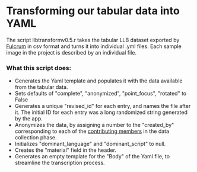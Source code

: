 
# Transforming our tabular data into YAML

The script llbtransformv0.5.r takes the tabular LLB dataset exported by [Fulcrum](http://www.fulcrumapp.com/) in csv format and turns it into individual .yml files. Each sample image in the project is described by an individual file.


### What this script does:

* Generates the Yaml template and populates it with the data available from the tabular data.
* Sets defaults of "complete", "anonymized", "point_focus", "rotated" to False
* Generates a unique "revised_id" for each entry, and names the file after it. The initial ID for each entry was a long randomized string generated by the app.
* Anonymizes the data, by assigning a number to the "created_by" corresponding to each of the [contributing members](http://llb.djwrisley.com/?page_id=27) in the data collection phase.
* Initializes "dominant_language" and "dominant_script" to null.
* Creates the "material" field in the header.
* Generates an empty template for the "Body" of the Yaml file, to streamline the transcription process.
